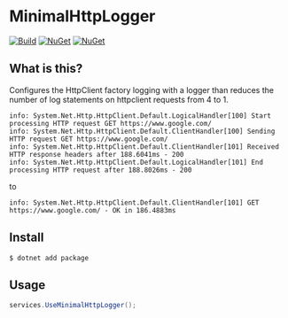 # MinimalHttpLogger

[![Build](https://github.com/johnkors/ReducedHttpClientFactoryLogging/workflows/CI/badge.svg)](https://github.com/johnkors/ReducedHttpClientFactoryLogging/actions)
 [![NuGet](https://img.shields.io/nuget/v/ReducedHttpClientFactoryLogging.svg)](https://www.nuget.org/packages/ReducedHttpClientFactoryLogging/)
[![NuGet](https://img.shields.io/nuget/dt/ReducedHttpClientFactoryLogging.svg)](https://www.nuget.org/packages/ReducedHttpClientFactoryLogging/)


## What is this?

Configures the HttpClient factory logging with a logger than reduces the number of log statements on httpclient requests from 4 to 1.

```log
info: System.Net.Http.HttpClient.Default.LogicalHandler[100] Start processing HTTP request GET https://www.google.com/
info: System.Net.Http.HttpClient.Default.ClientHandler[100] Sending HTTP request GET https://www.google.com/
info: System.Net.Http.HttpClient.Default.ClientHandler[101] Received HTTP response headers after 188.6041ms - 200
info: System.Net.Http.HttpClient.Default.LogicalHandler[101] End processing HTTP request after 188.8026ms - 200
```

to

```log
info: System.Net.Http.HttpClient.Default.ClientHandler[101] GET https://www.google.com/ - OK in 186.4883ms
```


## Install

`$ dotnet add package `

## Usage

```csharp
services.UseMinimalHttpLogger();
```

